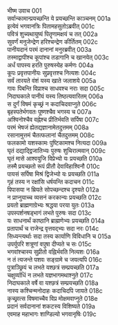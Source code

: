 भीष्म उवाच	001  
सर्वान्कामान्प्रयच्छन्ति ये प्रयच्छन्ति काञ्चनम्	001a  
इत्येवं भगवानत्रिः पितामहसुतोऽब्रवीत्	001c  
पवित्रं शुच्यथायुष्यं पितॄणामक्षयं च तत्	002a  
सुवर्णं मनुजेन्द्रेण हरिश्चन्द्रेण कीर्तितम्	002c  
पानीयदानं परमं दानानां मनुरब्रवीत्	003a  
तस्माद्वापीश्च कूपांश्च तडागानि च खानयेत्	003c  
अर्धं पापस्य हरति पुरुषस्येह कर्मणः	004a  
कूपः प्रवृत्तपानीयः सुप्रवृत्तश्च नित्यशः	004c  
सर्वं तारयते वंशं यस्य खाते जलाशये	005a  
गावः पिबन्ति विप्राश्च साधवश्च नराः सदा	005c  
निदाघकाले पानीयं यस्य तिष्ठत्यवारितम्	006a  
स दुर्गं विषमं कृच्छ्रं न कदाचिदवाप्नुते	006c  
बृहस्पतेर्भगवतः पूष्णश्चैव भगस्य च	007a  
अश्विनोश्चैव वह्नेश्च प्रीतिर्भवति सर्पिषा	007c  
परमं भेषजं ह्येतद्यज्ञानामेतदुत्तमम्	008a  
रसानामुत्तमं चैतत्फलानां चैतदुत्तमम्	008c  
फलकामो यशस्कामः पुष्टिकामश्च नित्यदा	009a  
घृतं दद्याद्द्विजातिभ्यः पुरुषः शुचिरात्मवान्	009c  
घृतं मासे आश्वयुजि विप्रेभ्यो यः प्रयच्छति	010a  
तस्मै प्रयच्छतो रूपं प्रीतौ देवाविहाश्विनौ	010c  
पायसं सर्पिषा मिश्रं द्विजेभ्यो यः प्रयच्छति	011a  
गृहं तस्य न रक्षांसि धर्षयन्ति कदाचन	011c  
पिपासया न म्रियते सोपच्छन्दश्च दृश्यते	012a  
न प्राप्नुयाच्च व्यसनं करकान्यः प्रयच्छति	012c  
प्रयतो ब्राह्मणाग्रेभ्यः श्रद्धया परया युतः	013a  
उपस्पर्शनषड्भागं लभते पुरुषः सदा	013c  
यः साधनार्थं काष्ठानि ब्राह्मणेभ्यः प्रयच्छति	014a  
प्रतापार्थं च राजेन्द्र वृत्तवद्भ्यः सदा नरः	014c  
सिध्यन्त्यर्थाः सदा तस्य कार्याणि विविधानि च	015a  
उपर्युपरि शत्रूणां वपुषा दीप्यते च सः	015c  
भगवांश्चास्य सुप्रीतो वह्निर्भवति नित्यशः	016a  
न तं त्यजन्ते पशवः सङ्ग्रामे च जयत्यपि	016c  
पुत्राञ्छ्रियं च लभते यश्छत्रं सम्प्रयच्छति	017a  
चक्षुर्व्याधिं न लभते यज्ञभागमथाश्नुते	017c  
निदाघकाले वर्षे वा यश्छत्रं सम्प्रयच्छति	018a  
नास्य कश्चिन्मनोदाहः कदाचिदपि जायते	018c  
कृच्छ्रात्स विषमाच्चैव विप्र मोक्षमवाप्नुते	018e  
प्रदानं सर्वदानानां शकटस्य विशिष्यते	019a  
एवमाह महाभागः शाण्डिल्यो भगवानृषिः	019c  
